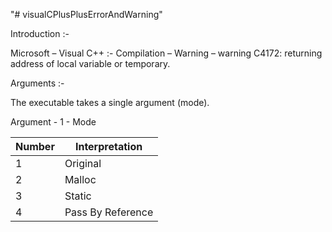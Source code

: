 "# visualCPlusPlusErrorAndWarning" 

Introduction :-

Microsoft – Visual C++ :- Compilation – Warning – warning C4172: returning address of local variable or temporary.

Arguments :-

The executable takes a single argument (mode).

Argument - 1 - Mode

| Number  | Interpretation     |
|---------| --------------     |
| 1       | Original           |
| 2       | Malloc             |
| 3       | Static             |
| 4       | Pass By Reference  |



